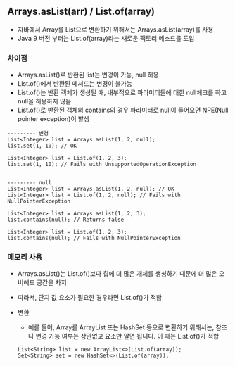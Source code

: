 ## Arrays.asList(arr) / List.of(array)

- 자바에서 Array를 List으로 변환하기 위해서는 Arrays.asList(array)를 사용
- Java 9 버전 부터는 List.of(array)라는 새로운 팩토리 메소드를 도입

### 차이점

- Arrays.asList()로 반환된 list는 변경이 가능, null 허용
- List.of()에서 반환된 메서드는 변경이 불가능
- List.of()는 반환 객체가 생성될 때, 내부적으로 파라미터들에 대한 null체크를 하고 null을 허용하지 않음
- List.of()로 반환된 객체의 contains의 경우 파라미터로 null이 들어오면 NPE(Null pointer exception)이 발생

```
--------- 변경
List<Integer> list = Arrays.asList(1, 2, null);
list.set(1, 10); // OK

List<Integer> list = List.of(1, 2, 3);
list.set(1, 10); // Fails with UnsupportedOperationException


--------- null
List<Integer> list = Arrays.asList(1, 2, null); // OK
List<Integer> list = List.of(1, 2, null); // Fails with NullPointerException

List<Integer> list = Arrays.asList(1, 2, 3);
list.contains(null); // Returns false

List<Integer> list = List.of(1, 2, 3);
list.contains(null); // Fails with NullPointerException
```

### 메모리 사용

- Arrays.asList()는 List.of()보다 힙에 더 많은 개체를 생성하기 때문에 더 많은 오버헤드 공간을 차지
- 따라서, 단지 값 요소가 필요한 경우라면 List.of()가 적합

- 변환

  - 예를 들어, Array를 ArrayList 또는 HashSet 등으로 변환하기 위해서는, 참조나 변경 가능 여부는 상관없고 요소만 알면 됩니다. 이 때는 List.of()가 적합

  ```
  List<String> list = new ArrayList<>(List.of(array));
  Set<String> set = new HashSet<>(List.of(array));
  ```
